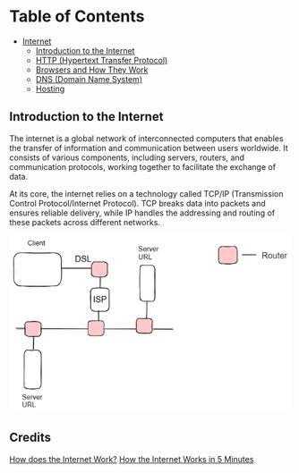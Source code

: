 # Table of Contents

- [Internet](#internet)
    - [Introduction to the Internet](#intro)
    - [HTTP (Hypertext Transfer Protocol)](#http)
    - [Browsers and How They Work](#browser)
    - [DNS (Domain Name System)](#dns)
    - [Hosting](#hosting)

## Introduction to the Internet

The internet is a global network of interconnected computers that enables the transfer of information and communication between users worldwide. It consists of various components, including servers, routers, and communication protocols, working together to facilitate the exchange of data.

At its core, the internet relies on a technology called TCP/IP (Transmission Control Protocol/Internet Protocol). TCP breaks data into packets and ensures reliable delivery, while IP handles the addressing and routing of these packets across different networks.

![Example of Internet](./images/internet.png)

## Credits

[How does the Internet Work?](https://cs.fyi/guide/how-does-internet-work)
[How the Internet Works in 5 Minutes](https://www.youtube.com/watch?v=7_LPdttKXPc)

